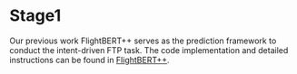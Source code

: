 # Stage1 
Our previous work FlightBERT++ serves as the prediction framework to conduct the intent-driven FTP task. 
The code implementation and detailed instructions can be found in <a href="https://github.com/gdy-scu/FlightBERT_PP">FlightBERT++</a>. 